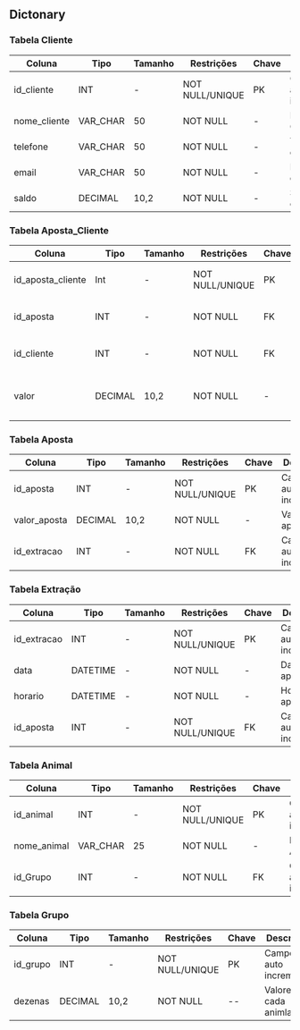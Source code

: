 ## Dictonary 
### Tabela Cliente
| Coluna | Tipo | Tamanho |Restrições | Chave | Descrição |
| ---    | ---  | ---     | ---       | ---   | --------      |
| id_cliente | INT | - | NOT NULL/UNIQUE | PK| Campo de auto incremento | 
| nome_cliente | VAR_CHAR | 50| NOT NULL | - | Nome do Cliente |
| telefone | VAR_CHAR | 50| NOT NULL | - | Telefone do cliente |
| email | VAR_CHAR |  50 | NOT NULL | - | E-mail do cliente |
| saldo | DECIMAL | 10,2 | NOT NULL |- | Saldo na conta |
### Tabela Aposta_Cliente
| Coluna | Tipo | Tamanho |Restrições | Chave | Descrição |
| ---    | ---  | ---     | ---       | ---   | ---       |
| id_aposta_cliente | Int | - | NOT NULL/UNIQUE | PK | Campo de auto incremento |
| id_aposta | INT | - | NOT NULL | FK | Campo de auto incremento |
| id_cliente| INT | - | NOT NULL | FK | Campo de auto incremento |
| valor | DECIMAL | 10,2 | NOT NULL |- | Valor da aposta feita pelo cliente |
### Tabela Aposta
| Coluna | Tipo | Tamanho |Restrições | Chave | Descrição |
| ---    | ---  | ---     | ---       | ---   | ---       |
| id_aposta| INT| - | NOT NULL/UNIQUE | PK | Campo de auto incremento |
| valor_aposta | DECIMAL | 10,2 | NOT NULL |- | Valor da aposta |
| id_extracao| INT | - | NOT NULL | FK | Campo de auto incremento |
### Tabela Extração
| Coluna | Tipo | Tamanho |Restrições | Chave | Descrição |
| ---    | ---  | ---     | ---       | ---   | ---       |
| id_extracao| INT | - | NOT NULL/UNIQUE | PK | Campo de auto incremento |
| data| DATETIME | - | NOT NULL | - | Data da aposta |
| horario| DATETIME | - | NOT NULL | - | Horário da aposta|
| id_aposta| INT | - | NOT NULL/UNIQUE | FK | Campo de auto incremento |
### Tabela Animal
| Coluna | Tipo | Tamanho |Restrições | Chave | Descrição |
| ---    | ---  | ---     | ---       | ---   | ---       |
| id_animal| INT| - | NOT NULL/UNIQUE | PK | Campo de auto incremento |
| nome_animal | VAR_CHAR |25| NOT NULL | - | Nome do Animal |
| id_Grupo| INT | - | NOT NULL | FK | Campo de auto incremento |
### Tabela Grupo
| Coluna | Tipo | Tamanho |Restrições | Chave | Descrição |
| ---    | ---  | ---     | ---       | ---   | ---       |
| id_grupo| INT | - | NOT NULL/UNIQUE | PK | Campo de auto incremento |
| dezenas | DECIMAL | 10,2 | NOT NULL | -- | Valores de cada animlal |
